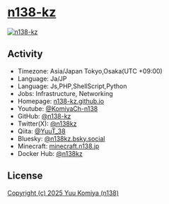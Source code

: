 # [n138-kz](https://n138-kz.github.io/)

[![n138-kz](https://github.com/n138-kz.png)](https://n138-kz.github.io/)

## Activity

- Timezone: Asia/Japan Tokyo,Osaka(UTC +09:00)  
- Language: Ja/JP
- Language: Js,PHP,ShellScript,Python
- Jobs: Infrastructure, Networking
- Homepage: [n138-kz.github.io](https://n138-kz.github.io/)  
- Youtube: [@KomiyaCh-n138](https://www.youtube.com/@KomiyaCh-n138)  
- GitHub: [@n138-kz](https://github.com/n138-kz/)  
- Twitter(X): [@n138kz](https://twitter.com/n138kz)  
- Qiita: [@YuuT_38](https://qiita.com/YuuT_38)  
- Bluesky: [@n138kz.bsky.social](https://bsky.app/profile/n138kz.bsky.social)  
- Minecraft: [minecraft.n138.jp](https://minecraft.n138.jp)  
- Docker Hub: [@n138kz](https://hub.docker.com/u/n138kz)

## License

[Copyright (c) 2025 Yuu Komiya (n138)](LICENSE)  
